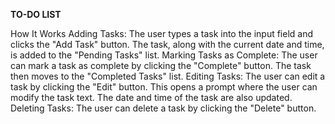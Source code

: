 **TO-DO LIST**


How It Works Adding Tasks: The user types a task into the input field and clicks the "Add Task" button.
The task, along with the current date and time, is added to the "Pending Tasks" list.
Marking Tasks as Complete: The user can mark a task as complete by clicking the "Complete" button.
The task then moves to the "Completed Tasks" list. Editing Tasks: The user can edit a task by clicking the "Edit" button.
This opens a prompt where the user can modify the task text. The date and time of the task are also updated.
Deleting Tasks: The user can delete a task by clicking the "Delete" button.
